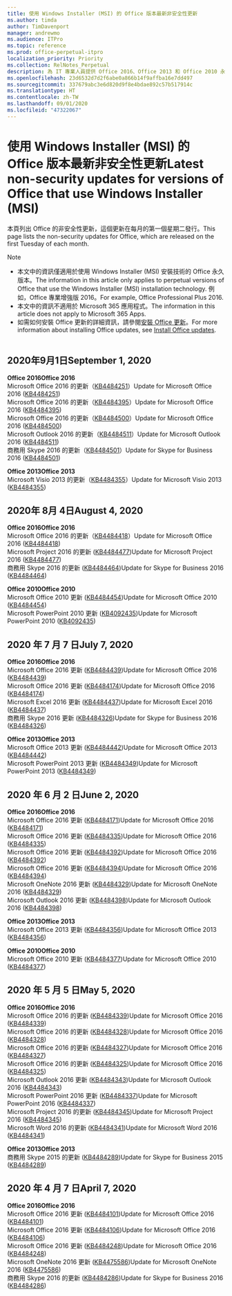 ```yaml
---
title: 使用 Windows Installer (MSI) 的 Office 版本最新非安全性更新
ms.author: timda
author: TimDavenport
manager: andrewmo
ms.audience: ITPro
ms.topic: reference
ms.prod: office-perpetual-itpro
localization_priority: Priority
ms.collection: RelNotes_Perpetual
description: 為 IT 專業人員提供 Office 2016、Office 2013 和 Office 2010 永久版本的最新非安全性更新資訊連結
ms.openlocfilehash: 23d6532d7d2f6abe0a866b14f9affba16e7dd497
ms.sourcegitcommit: 337679abc3e6d820d9f8e4bdae892c57b517914c
ms.translationtype: HT
ms.contentlocale: zh-TW
ms.lasthandoff: 09/01/2020
ms.locfileid: "47322067"
---
```

# <a name="latest-non-security-updates-for-versions-of-office-that-use-windows-installer-msi"></a><span data-ttu-id="7406f-103">使用 Windows Installer (MSI) 的 Office 版本最新非安全性更新</span><span class="sxs-lookup"><span data-stu-id="7406f-103">Latest non-security updates for versions of Office that use Windows Installer (MSI)</span></span>

<span data-ttu-id="7406f-104">本頁列出 Office 的非安全性更新，這個更新在每月的第一個星期二發行。</span><span class="sxs-lookup"><span data-stu-id="7406f-104">This page lists the non-security updates for Office, which are released on the first Tuesday of each month.</span></span>

> [!NOTE]
> - <span data-ttu-id="7406f-105">本文中的資訊僅適用於使用 Windows Installer (MSI) 安裝技術的 Office 永久版本。</span><span class="sxs-lookup"><span data-stu-id="7406f-105">The information in this article only applies to perpetual versions of Office that use the Windows Installer (MSI) installation technology.</span></span> <span data-ttu-id="7406f-106">例如，Office 專業增強版 2016。</span><span class="sxs-lookup"><span data-stu-id="7406f-106">For example, Office Professional Plus 2016.</span></span>
> - <span data-ttu-id="7406f-107">本文中的資訊不適用於 Microsoft 365 應用程式。</span><span class="sxs-lookup"><span data-stu-id="7406f-107">The information in this article does not apply to Microsoft 365 Apps.</span></span>
> - <span data-ttu-id="7406f-108">如需如何安裝 Office 更新的詳細資訊，請參閱[安裝 Office 更新](https://support.office.com/article/2ab296f3-7f03-43a2-8e50-46de917611c5)。</span><span class="sxs-lookup"><span data-stu-id="7406f-108">For more information about installing Office updates, see [Install Office updates](https://support.office.com/article/2ab296f3-7f03-43a2-8e50-46de917611c5).</span></span>
<br/><br/>

## <a name="september-1-2020"></a><span data-ttu-id="7406f-109">2020年9月1日</span><span class="sxs-lookup"><span data-stu-id="7406f-109">September 1, 2020</span></span>
<span data-ttu-id="7406f-110">**Office 2016**</span><span class="sxs-lookup"><span data-stu-id="7406f-110">**Office 2016**</span></span><br/>
<span data-ttu-id="7406f-111">Microsoft Office 2016 的更新（[KB4484251](https://support.microsoft.com/help/4484251)）</span><span class="sxs-lookup"><span data-stu-id="7406f-111">Update for Microsoft Office 2016 ([KB4484251](https://support.microsoft.com/help/4484251))</span></span><br/>
<span data-ttu-id="7406f-112">Microsoft Office 2016 的更新（[KB4484395](https://support.microsoft.com/help/4484395)）</span><span class="sxs-lookup"><span data-stu-id="7406f-112">Update for Microsoft Office 2016 ([KB4484395](https://support.microsoft.com/help/4484395))</span></span><br/> <span data-ttu-id="7406f-113">Microsoft Office 2016 的更新（[KB4484500](https://support.microsoft.com/help/4484500)）</span><span class="sxs-lookup"><span data-stu-id="7406f-113">Update for Microsoft Office 2016 ([KB4484500](https://support.microsoft.com/help/4484500))</span></span> <br/>
<span data-ttu-id="7406f-114">Microsoft Outlook 2016 的更新（[KB4484511](https://support.microsoft.com/help/4484511)）</span><span class="sxs-lookup"><span data-stu-id="7406f-114">Update for Microsoft Outlook 2016 ([KB4484511](https://support.microsoft.com/help/4484511))</span></span> <br/>
<span data-ttu-id="7406f-115">商務用 Skype 2016 的更新（[KB4484501](https://support.microsoft.com/help/4484501)）</span><span class="sxs-lookup"><span data-stu-id="7406f-115">Update for Skype for Business 2016 ([KB4484501](https://support.microsoft.com/help/4484501))</span></span> <br/>

<span data-ttu-id="7406f-116">**Office 2013**</span><span class="sxs-lookup"><span data-stu-id="7406f-116">**Office 2013**</span></span><br/>
<span data-ttu-id="7406f-117">Microsoft Visio 2013 的更新（[KB4484355](https://support.microsoft.com/help/4484355)）</span><span class="sxs-lookup"><span data-stu-id="7406f-117">Update for Microsoft Visio 2013 ([KB4484355](https://support.microsoft.com/help/4484355))</span></span><br/>

## <a name="august-4-2020"></a><span data-ttu-id="7406f-118">2020年 8月 4日</span><span class="sxs-lookup"><span data-stu-id="7406f-118">August 4, 2020</span></span>

<span data-ttu-id="7406f-119">**Office 2016**</span><span class="sxs-lookup"><span data-stu-id="7406f-119">**Office 2016**</span></span><br/>
<span data-ttu-id="7406f-120">Microsoft Office 2016 的更新（[KB4484418](https://support.microsoft.com/help/4484418)）</span><span class="sxs-lookup"><span data-stu-id="7406f-120">Update for Microsoft Office 2016 ([KB4484418](https://support.microsoft.com/help/4484418))</span></span><br/> <span data-ttu-id="7406f-121">Microsoft Project 2016 的更新 ([KB4484477](https://support.microsoft.com/help/4484477))</span><span class="sxs-lookup"><span data-stu-id="7406f-121">Update for Microsoft Project 2016 ([KB4484477](https://support.microsoft.com/help/4484477))</span></span><br/>
<span data-ttu-id="7406f-122">商務用 Skype 2016 的更新 ([KB4484464](https://support.microsoft.com/help/4484464))</span><span class="sxs-lookup"><span data-stu-id="7406f-122">Update for Skype for Business 2016 ([KB4484464](https://support.microsoft.com/help/4484464))</span></span><br/> 

<span data-ttu-id="7406f-123">**Office 2010**</span><span class="sxs-lookup"><span data-stu-id="7406f-123">**Office 2010**</span></span><br/>
<span data-ttu-id="7406f-124">Microsoft Office 2010 更新 ([KB4484454](https://support.microsoft.com/help/4484454))</span><span class="sxs-lookup"><span data-stu-id="7406f-124">Update for Microsoft Office 2010 ([KB4484454](https://support.microsoft.com/help/4484454))</span></span><br/> <span data-ttu-id="7406f-125">Microsoft PowerPoint 2010 更新 ([KB4092435](https://support.microsoft.com/help/4092435))</span><span class="sxs-lookup"><span data-stu-id="7406f-125">Update for Microsoft PowerPoint 2010 ([KB4092435](https://support.microsoft.com/help/4092435))</span></span><br/> 

## <a name="july-7-2020"></a><span data-ttu-id="7406f-126">2020 年 7 月 7 日</span><span class="sxs-lookup"><span data-stu-id="7406f-126">July 7, 2020</span></span>

<span data-ttu-id="7406f-127">**Office 2016**</span><span class="sxs-lookup"><span data-stu-id="7406f-127">**Office 2016**</span></span><br/>
<span data-ttu-id="7406f-128">Microsoft Office 2016 更新 ([KB4484439](https://support.microsoft.com/help/4484439))</span><span class="sxs-lookup"><span data-stu-id="7406f-128">Update for Microsoft Office 2016 ([KB4484439](https://support.microsoft.com/help/4484439))</span></span><br/> <span data-ttu-id="7406f-129">Microsoft Office 2016 更新 ([KB4484174](https://support.microsoft.com/help/4484174))</span><span class="sxs-lookup"><span data-stu-id="7406f-129">Update for Microsoft Office 2016 ([KB4484174](https://support.microsoft.com/help/4484174))</span></span><br/> <span data-ttu-id="7406f-130">Microsoft Excel 2016 更新 ([KB4484437](https://support.microsoft.com/help/4484437))</span><span class="sxs-lookup"><span data-stu-id="7406f-130">Update for Microsoft Excel 2016 ([KB4484437](https://support.microsoft.com/help/4484437))</span></span><br/>
<span data-ttu-id="7406f-131">商務用 Skype 2016 更新 ([KB4484326](https://support.microsoft.com/help/4484326))</span><span class="sxs-lookup"><span data-stu-id="7406f-131">Update for Skype for Business 2016 ([KB4484326](https://support.microsoft.com/help/4484326))</span></span><br/> 

<span data-ttu-id="7406f-132">**Office 2013**</span><span class="sxs-lookup"><span data-stu-id="7406f-132">**Office 2013**</span></span><br/>
<span data-ttu-id="7406f-133">Microsoft Office 2013 更新 ([KB4484442](https://support.microsoft.com/help/4484442))</span><span class="sxs-lookup"><span data-stu-id="7406f-133">Update for Microsoft Office 2013 ([KB4484442](https://support.microsoft.com/help/4484442))</span></span><br/> <span data-ttu-id="7406f-134">Microsoft PowerPoint 2013 更新 ([KB4484349](https://support.microsoft.com/help/4484349))</span><span class="sxs-lookup"><span data-stu-id="7406f-134">Update for Microsoft PowerPoint 2013 ([KB4484349](https://support.microsoft.com/help/4484349))</span></span><br/> 


## <a name="june-2-2020"></a><span data-ttu-id="7406f-135">2020 年 6 月 2 日</span><span class="sxs-lookup"><span data-stu-id="7406f-135">June 2, 2020</span></span>

<span data-ttu-id="7406f-136">**Office 2016**</span><span class="sxs-lookup"><span data-stu-id="7406f-136">**Office 2016**</span></span><br/>
<span data-ttu-id="7406f-137">Microsoft Office 2016 更新 ([KB4484171](https://support.microsoft.com/help/4484171))</span><span class="sxs-lookup"><span data-stu-id="7406f-137">Update for Microsoft Office 2016 ([KB4484171](https://support.microsoft.com/help/4484171))</span></span><br/> <span data-ttu-id="7406f-138">Microsoft Office 2016 更新 ([KB4484335](https://support.microsoft.com/help/4484335))</span><span class="sxs-lookup"><span data-stu-id="7406f-138">Update for Microsoft Office 2016 ([KB4484335](https://support.microsoft.com/help/4484335))</span></span><br/> <span data-ttu-id="7406f-139">Microsoft Office 2016 更新 ([KB4484392](https://support.microsoft.com/help/4484392))</span><span class="sxs-lookup"><span data-stu-id="7406f-139">Update for Microsoft Office 2016 ([KB4484392](https://support.microsoft.com/help/4484392))</span></span><br/> <span data-ttu-id="7406f-140">Microsoft Office 2016 更新 ([KB4484394](https://support.microsoft.com/help/4484394))</span><span class="sxs-lookup"><span data-stu-id="7406f-140">Update for Microsoft Office 2016 ([KB4484394](https://support.microsoft.com/help/4484394))</span></span><br/> <span data-ttu-id="7406f-141">Microsoft OneNote 2016 更新 ([KB4484329](https://support.microsoft.com/help/4484329))</span><span class="sxs-lookup"><span data-stu-id="7406f-141">Update for Microsoft OneNote 2016 ([KB4484329](https://support.microsoft.com/help/4484329))</span></span><br/>
<span data-ttu-id="7406f-142">Microsoft Outlook 2016 更新 ([KB4484398](https://support.microsoft.com/help/4484398))</span><span class="sxs-lookup"><span data-stu-id="7406f-142">Update for Microsoft Outlook 2016 ([KB4484398](https://support.microsoft.com/help/4484398))</span></span><br/> 

<span data-ttu-id="7406f-143">**Office 2013**</span><span class="sxs-lookup"><span data-stu-id="7406f-143">**Office 2013**</span></span><br/>
<span data-ttu-id="7406f-144">Microsoft Office 2013 更新 ([KB4484356](https://support.microsoft.com/help/4484356))</span><span class="sxs-lookup"><span data-stu-id="7406f-144">Update for Microsoft Office 2013 ([KB4484356](https://support.microsoft.com/help/4484356))</span></span><br/> 

<span data-ttu-id="7406f-145">**Office 2010**</span><span class="sxs-lookup"><span data-stu-id="7406f-145">**Office 2010**</span></span><br/>
<span data-ttu-id="7406f-146">Microsoft Office 2010 更新 ([KB4484377](https://support.microsoft.com/help/4484377))</span><span class="sxs-lookup"><span data-stu-id="7406f-146">Update for Microsoft Office 2010 ([KB4484377](https://support.microsoft.com/help/4484377))</span></span><br/> 


## <a name="may-5-2020"></a><span data-ttu-id="7406f-147">2020 年 5 月 5 日</span><span class="sxs-lookup"><span data-stu-id="7406f-147">May 5, 2020</span></span>

<span data-ttu-id="7406f-148">**Office 2016**</span><span class="sxs-lookup"><span data-stu-id="7406f-148">**Office 2016**</span></span><br/>
<span data-ttu-id="7406f-149">Microsoft Office 2016 的更新 ([KB4484339](https://support.microsoft.com/help/4484339))</span><span class="sxs-lookup"><span data-stu-id="7406f-149">Update for Microsoft Office 2016 ([KB4484339](https://support.microsoft.com/help/4484339))</span></span><br/> <span data-ttu-id="7406f-150">Microsoft Office 2016 的更新 ([KB4484328](https://support.microsoft.com/help/4484328))</span><span class="sxs-lookup"><span data-stu-id="7406f-150">Update for Microsoft Office 2016 ([KB4484328](https://support.microsoft.com/help/4484328))</span></span><br/> <span data-ttu-id="7406f-151">Microsoft Office 2016 的更新 ([KB4484327](https://support.microsoft.com/help/4484327))</span><span class="sxs-lookup"><span data-stu-id="7406f-151">Update for Microsoft Office 2016 ([KB4484327](https://support.microsoft.com/help/4484327))</span></span><br/> <span data-ttu-id="7406f-152">Microsoft Office 2016 的更新 ([KB4484325](https://support.microsoft.com/help/4484325))</span><span class="sxs-lookup"><span data-stu-id="7406f-152">Update for Microsoft Office 2016 ([KB4484325](https://support.microsoft.com/help/4484325))</span></span><br/> <span data-ttu-id="7406f-153">Microsoft Outlook 2016 更新 ([KB4484343](https://support.microsoft.com/help/4484343))</span><span class="sxs-lookup"><span data-stu-id="7406f-153">Update for Microsoft Outlook 2016 ([KB4484343](https://support.microsoft.com/help/4484343))</span></span><br/> <span data-ttu-id="7406f-154">Microsoft PowerPoint 2016 更新 ([KB4484337](https://support.microsoft.com/help/4484337))</span><span class="sxs-lookup"><span data-stu-id="7406f-154">Update for Microsoft PowerPoint 2016 ([KB4484337](https://support.microsoft.com/help/4484337))</span></span><br/> <span data-ttu-id="7406f-155">Microsoft Project 2016 的更新 ([KB4484345](https://support.microsoft.com/help/4484345))</span><span class="sxs-lookup"><span data-stu-id="7406f-155">Update for Microsoft Project 2016 ([KB4484345](https://support.microsoft.com/help/4484345))</span></span><br/> <span data-ttu-id="7406f-156">Microsoft Word 2016 的更新 ([KB4484341](https://support.microsoft.com/help/4484341))</span><span class="sxs-lookup"><span data-stu-id="7406f-156">Update for Microsoft Word 2016 ([KB4484341](https://support.microsoft.com/help/4484341))</span></span><br/> 


<span data-ttu-id="7406f-157">**Office 2013**</span><span class="sxs-lookup"><span data-stu-id="7406f-157">**Office 2013**</span></span><br/>
<span data-ttu-id="7406f-158">商務用 Skype 2015 的更新 ([KB4484289](https://support.microsoft.com/help/4484289))</span><span class="sxs-lookup"><span data-stu-id="7406f-158">Update for Skype for Business 2015 ([KB4484289](https://support.microsoft.com/help/4484289))</span></span><br/>

## <a name="april-7-2020"></a><span data-ttu-id="7406f-159">2020 年 4 月 7 日</span><span class="sxs-lookup"><span data-stu-id="7406f-159">April 7, 2020</span></span>

<span data-ttu-id="7406f-160">**Office 2016**</span><span class="sxs-lookup"><span data-stu-id="7406f-160">**Office 2016**</span></span><br/>
<span data-ttu-id="7406f-161">Microsoft Office 2016 更新 ([KB4484101](https://support.microsoft.com/help/4484101))</span><span class="sxs-lookup"><span data-stu-id="7406f-161">Update for Microsoft Office 2016 ([KB4484101](https://support.microsoft.com/help/4484101))</span></span><br/>
<span data-ttu-id="7406f-162">Microsoft Office 2016 更新 ([KB4484106](https://support.microsoft.com/help/4484106))</span><span class="sxs-lookup"><span data-stu-id="7406f-162">Update for Microsoft Office 2016 ([KB4484106](https://support.microsoft.com/help/4484106))</span></span><br/>
<span data-ttu-id="7406f-163">Microsoft Office 2016 更新 ([KB4484248](https://support.microsoft.com/help/4484248))</span><span class="sxs-lookup"><span data-stu-id="7406f-163">Update for Microsoft Office 2016 ([KB4484248](https://support.microsoft.com/help/4484248))</span></span><br/>
<span data-ttu-id="7406f-164">Microsoft OneNote 2016 更新 ([KB4475586](https://support.microsoft.com/help/4475586))</span><span class="sxs-lookup"><span data-stu-id="7406f-164">Update for Microsoft OneNote 2016 ([KB4475586](https://support.microsoft.com/help/4475586))</span></span><br/>
<span data-ttu-id="7406f-165">商務用 Skype 2016 的更新 ([KB4484286](https://support.microsoft.com/help/4484286))</span><span class="sxs-lookup"><span data-stu-id="7406f-165">Update for Skype for Business 2016 ([KB4484286](https://support.microsoft.com/help/4484286))</span></span> <br/>

<br/>

 
